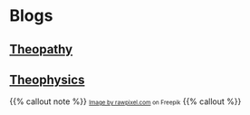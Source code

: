 <html>
  <head>
    <link rel="stylesheet" href="/theopathic.css" media="screen" type="text/css">
  </head>
  <body>
    <h1>Blogs</h1>
    <a href="theopathy/index.html"><h2>Theopathy</h2></a>
    <a href="theophysics/index.html"><h2>Theophysics</h2></a>
    </section>
    {{% callout note %}}
      <font size=-2><a href="https://www.freepik.com/free-photo/sky_3277813.htm#query=sky&position=11&from_view=keyword&track=sph">Image by rawpixel.com</a> on Freepik</font>
    {{% callout %}}
  </body>
</html>
